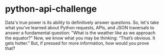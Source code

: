 # python-api-challenge
 Data's true power is its ability to definitively answer questions. So, let's take what you've learned about Python requests, APIs, and JSON traversals to answer a fundamental question: "What is the weather like as we approach the equator?" Now, we know what you may be thinking: “That’s obvious. It gets hotter.” But, if pressed for more information, how would you prove that?
